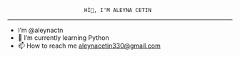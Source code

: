                             Hİ👋, I'M ALEYNA CETIN
---------------------------------------------------------------------------------------
-  I’m @aleynactn
- 🌱 I’m currently learning Python
- 📫 How to reach me aleynacetin330@gmail.com




<!---
aleynactn/aleynactn is a ✨ special ✨ repository because its `README.md` (this file) appears on your GitHub profile.
You can click the Preview link to take a look at your changes.
--->
